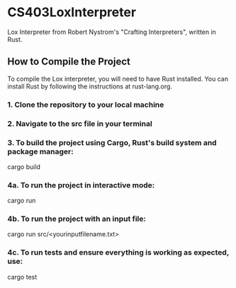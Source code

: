 # CS403LoxInterpreter
Lox Interpreter from Robert Nystrom's "Crafting Interpreters", written in Rust.

## How to Compile the Project

To compile the Lox interpreter, you will need to have Rust installed. You can install Rust by following the instructions at rust-lang.org.

### 1. Clone the repository to your local machine

### 2. Navigate to the src file in your terminal

### 3. To build the project using Cargo, Rust's build system and package manager:
cargo build 

### 4a. To run the project in interactive mode:
cargo run

### 4b. To run the project with an input file:
cargo run src/<yourinputfilename.txt>

### 4c. To run tests and ensure everything is working as expected, use:
cargo test


